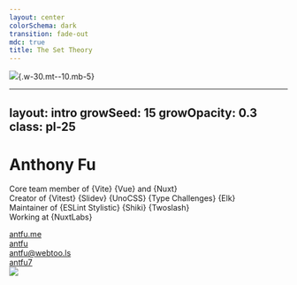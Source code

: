 ```yaml
---
layout: center
colorSchema: dark
transition: fade-out
mdc: true
title: The Set Theory
---
```


![](/af-logo-animated.svg){.w-30.mt--10.mb-5}

<!--
Hello everyone, it's my great honor to be here, and thanks for having me! First, let me introduce a bit about myself.
-->

---
layout: intro
growSeed: 15
growOpacity: 0.3
class: pl-25
---

# Anthony Fu

<div class="[&>*]:important-leading-10 opacity-80">

Core team member of {Vite} {Vue} and {Nuxt}<br>
Creator of {Vitest} {Slidev} {UnoCSS} {Type Challenges} {Elk}<br>
Maintainer of {ESLint Stylistic} {Shiki} {Twoslash}<br>
Working at {NuxtLabs}<br>

</div>

<div my-10 w-min flex="~ gap-1" items-center justify-center>
  <div i-ri-user-3-line op50 ma text-xl />
  <div><a href="https://antfu.me" target="_blank" class="border-none! font-300">antfu.me</a></div>
  <div i-ri-github-line op50 ma text-xl ml4/>
  <div><a href="https://github.com/antfu" target="_blank" class="border-none! font-300">antfu</a></div>
  <div i-ri-mastodon-line op50 ma text-xl ml4 />
  <div><a href="https://m.webtoo.ls/@antfu" target="_blank" class="border-none! font-300">antfu@webtoo.ls</a></div>
  <div i-ri-twitter-x-line op50 ma text-xl ml4/>
  <div><a href="https://twitter.com/antfu7" target="_blank" class="border-none! font-300">antfu7</a></div>
</div>

<img src="https://antfu.me/avatar.png" rounded-full w-35 abs-tr mt-32 mr-30 />

<div flex="~ gap2">

</div>

<!--
My name is Anthony Fu...

So, as you can see, at the frontend level, I am pretty much from the Vue community. And this is actually my second time attending a React event. But the event is awesome and really makes me feel home because we have a React conference with the color of Vue. Thanks to everyone that make this event possible. It's my great honor to speak and share my perspective with you here.

Since I don't know a lot of React to talk about, here is the deal, I will try to talk about something you might find interesting, and you gonna teach me how to properly use the `useEffect` hook later.
-->

